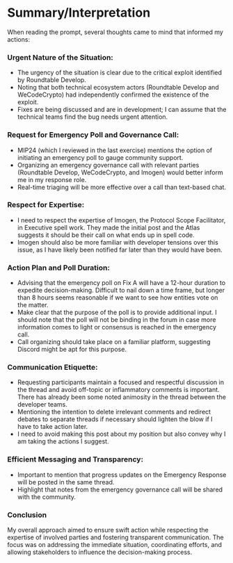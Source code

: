 # Summary/Interpretation 

When reading the prompt, several thoughts came to mind that informed my actions:

### Urgent Nature of the Situation:

- The urgency of the situation is clear due to the critical exploit identified by Roundtable Develop.
- Noting that both technical ecosystem actors (Roundtable Develop and WeCodeCrypto) had independently confirmed the existence of the exploit.
- Fixes are being discussed and are in development; I can assume that the technical teams find the bug needs urgent attention.
  
### Request for Emergency Poll and Governance Call:

- MIP24 (which I reviewed in the last exercise) mentions the option of initiating an emergency poll to gauge community support.
- Organizing an emergency governance call with relevant parties (Roundtable Develop, WeCodeCrypto, and Imogen) would better inform me in my response role.
- Real-time triaging will be more effective over a call than text-based chat. 

### Respect for Expertise:

- I need to respect the expertise of Imogen, the Protocol Scope Facilitator, in Executive spell work. They made the initial post and the Atlas suggests it should be their call on what ends up in spell code.
- Imogen should also be more familiar with developer tensions over this issue, as I have likely been notified far later than they would have been.

### Action Plan and Poll Duration:

- Advising that the emergency poll on Fix A will have a 12-hour duration to expedite decision-making. Difficult to nail down a time frame, but longer than 8 hours seems reasonable if we want to see how entities vote on the matter.
- Make clear that the purpose of the poll is to provide additional input. I should note that the poll will not be binding in the forum in case more information comes to light or consensus is reached in the emergency call. 
- Call organizing should take place on a familiar platform, suggesting Discord might be apt for this purpose.

### Communication Etiquette:

- Requesting participants maintain a focused and respectful discussion in the thread and avoid off-topic or inflammatory comments is important. There has already been some noted animosity in the thread between the developer teams.
- Mentioning the intention to delete irrelevant comments and redirect debates to separate threads if necessary should lighten the blow if I have to take action later.
- I need to avoid making this post about my position but also convey why I am taking the actions I suggest.
  
### Efficient Messaging and Transparency:

- Important to mention that progress updates on the Emergency Response will be posted in the same thread.
- Highlight that notes from the emergency governance call will be shared with the community.

### Conclusion

My overall approach aimed to ensure swift action while respecting the expertise of involved parties and fostering transparent communication. The focus was on addressing the immediate situation, coordinating efforts, and allowing stakeholders to influence the decision-making process.
